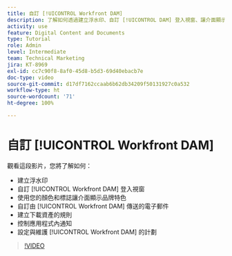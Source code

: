 ```yaml
---
title: 自訂 [!UICONTROL Workfront DAM]
description: 了解如何透過建立浮水印、自訂 [!UICONTROL DAM] 登入視窗、讓介面顯示品牌設計等來自訂 [!UICONTROL Workfront DAM]。
activity: use
feature: Digital Content and Documents
type: Tutorial
role: Admin
level: Intermediate
team: Technical Marketing
jira: KT-8969
exl-id: cc7c90f8-8af0-45d8-b5d3-69d40ebacb7e
doc-type: video
source-git-commit: d17df7162ccaab6b62db34209f50131927c0a532
workflow-type: ht
source-wordcount: '71'
ht-degree: 100%

---
```


# 自訂 [!UICONTROL Workfront DAM]

觀看這段影片，您將了解如何：

* 建立浮水印
* 自訂 [!UICONTROL Workfront DAM] 登入視窗
* 使用您的顏色和標誌讓介面顯示品牌特色
* 自訂由 [!UICONTROL Workfront DAM] 傳送的電子郵件
* 建立下載資產的規則
* 控制應用程式內通知
* 設定與維護 [!UICONTROL Workfront DAM] 的計劃

>[!VIDEO](https://video.tv.adobe.com/v/335232/?quality=12&learn=on&enablevpops)
